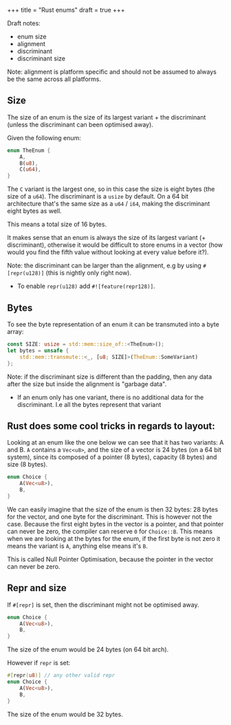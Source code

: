 +++
title = "Rust enums"
draft = true
+++

Draft notes:

* enum size
* alignment
* discriminant
* discriminant size

Note: alignment is platform specific and should not be assumed to always be the
same across all platforms.

## Size

The size of an enum is the size of its largest variant + the discriminant (unless the discriminant can been optimised away).

Given the following enum:
```rust
enum TheEnum {
    A,
    B(u8),
    C(u64),
}
```

The `C` variant is the largest one, so in this case the size is eight bytes (the size of a `u64`).
The discriminant is a `usize` by default. On a 64 bit architecture that's the
same size as a `u64` / `i64`, making the discriminant eight bytes as well.

This means a total size of 16 bytes.

It makes sense that an enum is always the size of its largest variant (+ discriminant), otherwise
it would be difficult to store enums in a vector (how would you find the fifth
value without looking at every value before it?).

Note: the discriminant can be larger than the alignment, e.g by using `#[repr(u128)]`
(this is nightly only right now).

* To enable `repr(u128)` add `#![feature(repr128)]`.

## Bytes

To see the byte representation of an enum it can be transmuted into a byte
array:

```rust
const SIZE: usize = std::mem::size_of::<TheEnum>();
let bytes = unsafe {
    std::mem::transmute::<_, [u8; SIZE]>(TheEnum::SomeVariant)
};
```

Note: if the discriminant size is different than the padding, then any data after
the size but inside the alignment is "garbage data".  

* If an enum only has one variant, there is no additional data for the discriminant. I.e all the bytes
  represent that variant

## Rust does some cool tricks in regards to layout:

Looking at an enum like the one below we can see that it has two variants: A and B.
`A` contains a `Vec<u8>`, and the size of a vector is 24 bytes (on a 64 bit system), 
since its composed of a pointer (8 bytes), capacity (8 bytes) and size (8 bytes).

```rust
enum Choice {
    A(Vec<u8>),
    B,
}
```

We can easily imagine that the size of the enum is then 32 bytes: 28 bytes for
the vector, and one byte for the discriminant. 
This is however not the case.
Because the first eight bytes in the vector is a pointer, and that pointer can
never be zero, the compiler can reserve `0` for `Choice::B`.
This means when we are looking at the bytes for the enum, if the first byte is
not zero it means the variant is `A`, anything else means it's `B`.

This is called Null Pointer Optimisation, because the pointer in the vector can
never be zero.

## Repr and size

If `#[repr]` is set, then the discriminant might not be optimised away.

```rust
enum Choice {
    A(Vec<u8>),
    B,
}
```
The size of the enum would be 24 bytes (on 64 bit arch).

However if `repr` is set:
```rust
#[repr(u8)] // any other valid repr
enum Choice {
    A(Vec<u8>),
    B,
}
```
The size of the enum would be 32 bytes.
